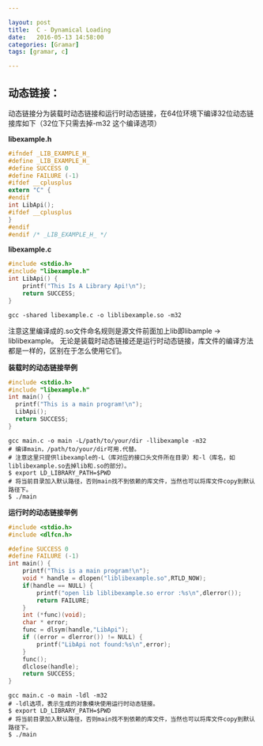 ```yaml
---

layout: post
title:  C - Dynamical Loading
date:   2016-05-13 14:58:00
categories: [Gramar]
tags: [gramar, c]

---
```


## 动态链接：

动态链接分为装载时动态链接和运行时动态链接，在64位环境下编译32位动态链接库如下（32位下只需去掉-m32 这个编译选项）

**libexample.h**

``` C
#ifndef _LIB_EXAMPLE_H_
#define _LIB_EXAMPLE_H_
#define SUCCESS 0
#define FAILURE (-1)
#ifdef __cplusplus
extern "C" {
#endif
int LibApi();
#ifdef __cplusplus
}
#endif
#endif /* _LIB_EXAMPLE_H_ */
```

**libexample.c**

```C
#include <stdio.h>
#include "libexample.h"
int LibApi() {
    printf("This Is A Library Api!\n");
    return SUCCESS;
}
```

`gcc -shared libexample.c -o liblibexample.so -m32`

注意这里编译成的.so文件命名规则是源文件前面加上lib即libample -> liblibexample。
无论是装载时动态链接还是运行时动态链接，库文件的编译方法都是一样的，区别在于怎么使用它们。

**装载时的动态链接举例**

``` C
#include <stdio.h>
#include "libexample.h"
int main() {
  printf("This is a main program!\n");
  LibApi();
  return SUCCESS;
}
```
```
gcc main.c -o main -L/path/to/your/dir -llibexample -m32
# 编译main，/path/to/your/dir可用.代替。
# 注意这里只提供libexample的-L（库对应的接口头文件所在目录）和-l（库名，如liblibexample.so去掉lib和.so的部分）。
$ export LD_LIBRARY_PATH=$PWD
# 将当前目录加入默认路径，否则main找不到依赖的库文件，当然也可以将库文件copy到默认路径下。
$ ./main
```

**运行时的动态链接举例**

``` C
#include <stdio.h>
#include <dlfcn.h>

#define SUCCESS 0
#define FAILURE (-1)
int main() {
    printf("This is a main program!\n");
    void * handle = dlopen("liblibexample.so",RTLD_NOW);
    if(handle == NULL) {
        printf("open lib liblibexample.so error :%s\n",dlerror());
        return FAILURE;
    }
    int (*func)(void);
    char * error;
    func = dlsym(handle,"LibApi");
    if ((error = dlerror()) != NULL) {
        printf("LibApi not found:%s\n",error);
    }
    func();
    dlclose(handle);
    return SUCCESS;
}
```
```
gcc main.c -o main -ldl -m32
# -ldl选项，表示生成的对象模块使用运行时动态链接。
$ export LD_LIBRARY_PATH=$PWD
# 将当前目录加入默认路径，否则main找不到依赖的库文件，当然也可以将库文件copy到默认路径下。
$ ./main
```
